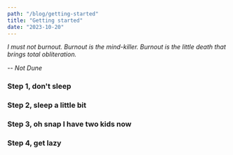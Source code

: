 ```yaml
---
path: "/blog/getting-started"
title: "Getting started"
date: "2023-10-20"
---
```


*I must not burnout. Burnout is the mind-killer. Burnout is the little death that brings total
obliteration.*

-- *Not Dune*

### Step 1, don't sleep

### Step 2, sleep a little bit

### Step 3, oh snap I have two kids now

### Step 4, get lazy

